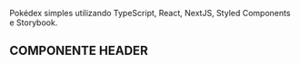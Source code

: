 Pokédex simples utilizando TypeScript, React, NextJS, Styled Components e Storybook.

## COMPONENTE HEADER



